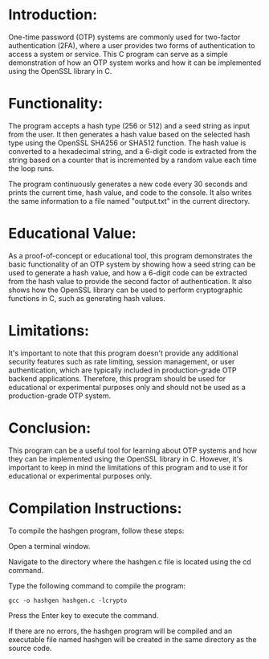 # Introduction:
One-time password (OTP) systems are commonly used for two-factor authentication (2FA), where a user provides two forms of authentication to access a system or service. This C program can serve as a simple demonstration of how an OTP system works and how it can be implemented using the OpenSSL library in C.

# Functionality:
The program accepts a hash type (256 or 512) and a seed string as input from the user. It then generates a hash value based on the selected hash type using the OpenSSL SHA256 or SHA512 function. The hash value is converted to a hexadecimal string, and a 6-digit code is extracted from the string based on a counter that is incremented by a random value each time the loop runs.

The program continuously generates a new code every 30 seconds and prints the current time, hash value, and code to the console. It also writes the same information to a file named "output.txt" in the current directory.

# Educational Value:
As a proof-of-concept or educational tool, this program demonstrates the basic functionality of an OTP system by showing how a seed string can be used to generate a hash value, and how a 6-digit code can be extracted from the hash value to provide the second factor of authentication. It also shows how the OpenSSL library can be used to perform cryptographic functions in C, such as generating hash values.

# Limitations:
It's important to note that this program doesn't provide any additional security features such as rate limiting, session management, or user authentication, which are typically included in production-grade OTP backend applications. Therefore, this program should be used for educational or experimental purposes only and should not be used as a production-grade OTP system.

# Conclusion:
This program can be a useful tool for learning about OTP systems and how they can be implemented using the OpenSSL library in C. However, it's important to keep in mind the limitations of this program and to use it for educational or experimental purposes only.

# Compilation Instructions:
To compile the hashgen program, follow these steps:

Open a terminal window.

Navigate to the directory where the hashgen.c file is located using the cd command.

Type the following command to compile the program:

```
gcc -o hashgen hashgen.c -lcrypto
```

Press the Enter key to execute the command.

If there are no errors, the hashgen program will be compiled and an executable file named hashgen will be created in the same directory as the source code.